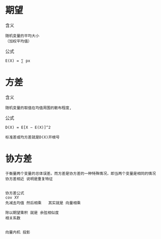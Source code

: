 
    
# 期望

含义

    随机变量的平均大小
    （加权平均值）

公式

    E(X) = ∑ px

    
# 方差

含义

    随机变量的取值在均值周围的散布程度,

公式

    D(X) = E[X − E(X)]^2
    
    标准差或均方差就是D(X)开根号

# 协方差
 
    于衡量两个变量的总体误差。而方差是协方差的一种特殊情况，即当两个变量是相同的情况
    协方差相近 说明是重复特征
 
 
    协方差公式
    cov XY 
    先减去均值 然后相乘   其实就是 向量相乘
    
    除以期望乘积 就是 余弦相似度
    相关系数
    
    
    向量内机 投影


